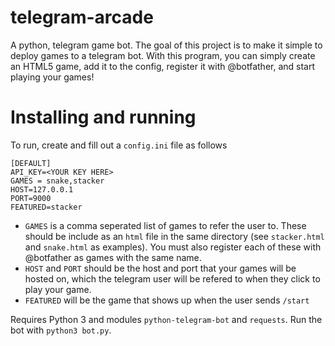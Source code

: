 # telegram-arcade
A python, telegram game bot. The goal of this project is to make it simple to deploy games to a telegram bot. With this program, you can simply create an HTML5 game, add it to the config, register it with @botfather, and start playing your games!


# Installing and running

To run, create and fill out a `config.ini` file as follows
```
[DEFAULT]
API_KEY=<YOUR KEY HERE> 
GAMES = snake,stacker
HOST=127.0.0.1
PORT=9000
FEATURED=stacker
```

- `GAMES` is a comma seperated list of games to refer the user to. These should be include as an `html` file in the same directory (see `stacker.html` and `snake.html` as examples). You must also register each of these with @botfather as games with the same name.
- `HOST` and `PORT` should be the host and port that your games will be hosted on, which the telegram user will be refered to when they click to play your game.
- `FEATURED` will be the game that shows up when the user sends `/start`

Requires Python 3 and modules `python-telegram-bot` and `requests`. Run the bot with `python3 bot.py`.
